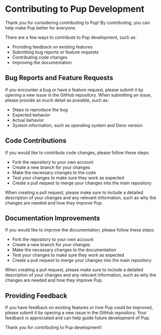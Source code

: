 # Contributing to Pup Development

Thank you for considering contributing to Pup! By contributing, you can help make Pup better for everyone.

There are a few ways to contribute to Pup development, such as:

- Providing feedback on existing features
- Submitting bug reports or feature requests
- Contributing code changes
- Improving the documentation

## Bug Reports and Feature Requests

If you encounter a bug or have a feature request, please submit it by opening a new issue in the GitHub repository. When submitting an issue, please provide as much detail as possible, such as:

- Steps to reproduce the bug
- Expected behavior
- Actual behavior
- System information, such as operating system and Deno version

## Code Contributions

If you would like to contribute code changes, please follow these steps:

- Fork the repository to your own account
- Create a new branch for your changes
- Make the necessary changes to the code
- Test your changes to make sure they work as expected
- Create a pull request to merge your changes into the main repository

When creating a pull request, please make sure to include a detailed description of your changes and any relevant information, such as why the changes are needed and how they improve Pup.

## Documentation Improvements

If you would like to improve the documentation, please follow these steps:

- Fork the repository to your own account
- Create a new branch for your changes
- Make the necessary changes to the documentation
- Test your changes to make sure they work as expected
- Create a pull request to merge your changes into the main repository

When creating a pull request, please make sure to include a detailed description of your changes and any relevant information, such as why the changes are needed and how they improve Pup.

## Providing Feedback

If you have feedback on existing features or how Pup could be improved, please submit it by opening a new issue in the GitHub repository. Your feedback is appreciated and can help guide future
development of Pup.

Thank you for contributing to Pup development!

